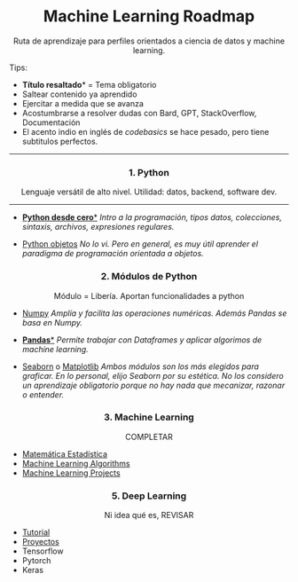 <h1 align='center'>Machine Learning Roadmap</h1>
<p align='center'>Ruta de aprendizaje para perfiles orientados a ciencia de datos y machine learning.</p>

Tips:
- **Título resaltado*** = Tema obligatorio
- Saltear contenido ya aprendido
- Ejercitar a medida que se avanza
- Acostumbrarse a resolver dudas con Bard, GPT, StackOverflow, Documentación
- El acento indio en inglés de *codebasics* se hace pesado, pero tiene subtitulos perfectos.

<hr>
<h3 align='center'>1. Python</h2>
<p align='center'>Lenguaje versátil de alto nivel. Utilidad: datos, backend, software dev.</p>
<hr>

- [**Python desde cero***](https://youtu.be/nKPbfIU442g?si=7K1FnMw_VqU6Cp0t)
*Intro a la programación, tipos datos, colecciones, sintaxis, archivos, expresiones regulares.*

- [Python objetos](https://youtu.be/HtKqSJX7VoM?si=TMJma4HQQUcUw8Af)
*No lo vi. Pero en general, es muy útil aprender el paradigma de programación orientada a objetos.*

<h3 align='center'>2. Módulos de Python</h3>
<p align='center'>Módulo = Libería. Aportan funcionalidades a python</p>

- [Numpy](https://www.youtube.com/playlist?list=PLeo1K3hjS3uset9zIVzJWqplaWBiacTEU)
*Amplía y facilita las operaciones numéricas. Además Pandas se basa en Numpy.*

- [**Pandas***](https://www.youtube.com/playlist?list=PLeo1K3hjS3uuASpe-1LjfG5f14Bnozjwy)
*Permite trabajar con Dataframes y aplicar algorimos de machine learning.*

- [Seaborn](https://www.youtube.com/playlist?list=PLeo1K3hjS3uuASpe-1LjfG5f14Bnozjwy) o [Matplotlib](https://www.youtube.com/playlist?list=PLeo1K3hjS3uuASpe-1LjfG5f14Bnozjwy)
*Ambos módulos son los más elegidos para graficar. En lo personal, elijo Seaborn por su estética.
No los considero un aprendizaje obligatorio porque no hay nada que mecanizar, razonar o entender.*

<h3 align='center'>3. Machine Learning</h3>
<p align='center'>COMPLETAR</p>

- [Matemática Estadística](https://www.youtube.com/playlist?list=PLeo1K3hjS3uuKaU2nBDwr6zrSOTzNCs0l)
- [Machine Learning Algorithms](https://www.youtube.com/playlist?list=PLeo1K3hjS3uvCeTYTeyfe0-rN5r8zn9rw)
- [Machine Learning Projects](https://www.youtube.com/playlist?list=PLeo1K3hjS3ut2o1ay5Dqh-r1kq6ZU8W0M)

<h3 align='center'>5. Deep Learning</h3>
<p align='center'>Ni idea qué es, REVISAR</p>

- [Tutorial](https://www.youtube.com/playlist?list=PLeo1K3hjS3uu7CxAacxVndI4bE_o3BDtO)
- [Proyectos](https://www.youtube.com/playlist?list=PLeo1K3hjS3utJFNGyBpIvjWgSDY0eOE8S)
- Tensorflow
- Pytorch
- Keras














